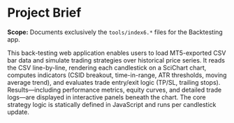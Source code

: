 # Project Brief

**Scope:** Documents exclusively the `tools/index6.*` files for the Backtesting app.

This back-testing web application enables users to load MT5-exported CSV bar data and simulate trading strategies over historical price series. It reads the CSV line-by-line, rendering each candlestick on a SciChart chart, computes indicators (CSID breakout, time-in-range, ATR thresholds, moving average trend), and evaluates trade entry/exit logic (TP/SL, trailing stops). Results—including performance metrics, equity curves, and detailed trade logs—are displayed in interactive panels beneath the chart. The core strategy logic is statically defined in JavaScript and runs per candlestick update.
